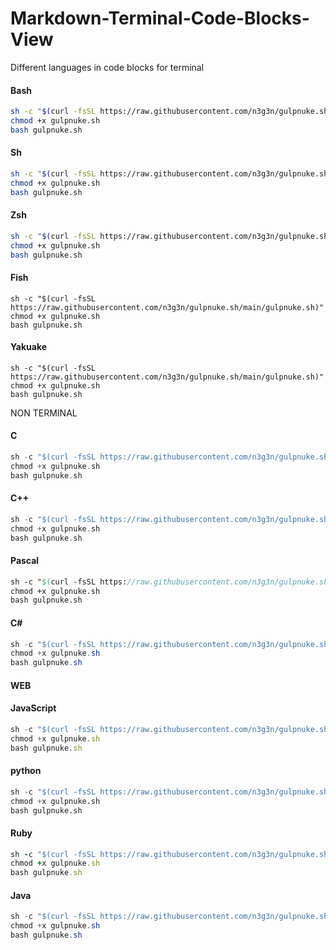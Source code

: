 # Markdown-Terminal-Code-Blocks-View
Different languages in code blocks for terminal
#### Bash
```bash
sh -c "$(curl -fsSL https://raw.githubusercontent.com/n3g3n/gulpnuke.sh/main/gulpnuke.sh)"
chmod +x gulpnuke.sh
bash gulpnuke.sh
```
#### Sh
```sh
sh -c "$(curl -fsSL https://raw.githubusercontent.com/n3g3n/gulpnuke.sh/main/gulpnuke.sh)"
chmod +x gulpnuke.sh
bash gulpnuke.sh
```
#### Zsh
```zsh
sh -c "$(curl -fsSL https://raw.githubusercontent.com/n3g3n/gulpnuke.sh/main/gulpnuke.sh)"
chmod +x gulpnuke.sh
bash gulpnuke.sh
```

#### Fish
```fish
sh -c "$(curl -fsSL https://raw.githubusercontent.com/n3g3n/gulpnuke.sh/main/gulpnuke.sh)"
chmod +x gulpnuke.sh
bash gulpnuke.sh
```
#### Yakuake
```Yakuake
sh -c "$(curl -fsSL https://raw.githubusercontent.com/n3g3n/gulpnuke.sh/main/gulpnuke.sh)"
chmod +x gulpnuke.sh
bash gulpnuke.sh
```
NON TERMINAL

#### C
```c
sh -c "$(curl -fsSL https://raw.githubusercontent.com/n3g3n/gulpnuke.sh/main/gulpnuke.sh)"
chmod +x gulpnuke.sh
bash gulpnuke.sh
```
#### C++
```cpp
sh -c "$(curl -fsSL https://raw.githubusercontent.com/n3g3n/gulpnuke.sh/main/gulpnuke.sh)"
chmod +x gulpnuke.sh
bash gulpnuke.sh
```
#### Pascal
```pascal
sh -c "$(curl -fsSL https://raw.githubusercontent.com/n3g3n/gulpnuke.sh/main/gulpnuke.sh)"
chmod +x gulpnuke.sh
bash gulpnuke.sh
```
#### C#
```c#
sh -c "$(curl -fsSL https://raw.githubusercontent.com/n3g3n/gulpnuke.sh/main/gulpnuke.sh)"
chmod +x gulpnuke.sh
bash gulpnuke.sh
```
#### WEB
#### JavaScript
```js
sh -c "$(curl -fsSL https://raw.githubusercontent.com/n3g3n/gulpnuke.sh/main/gulpnuke.sh)"
chmod +x gulpnuke.sh
bash gulpnuke.sh
```
#### python
```python
sh -c "$(curl -fsSL https://raw.githubusercontent.com/n3g3n/gulpnuke.sh/main/gulpnuke.sh)"
chmod +x gulpnuke.sh
bash gulpnuke.sh
```
#### Ruby
```ruby
sh -c "$(curl -fsSL https://raw.githubusercontent.com/n3g3n/gulpnuke.sh/main/gulpnuke.sh)"
chmod +x gulpnuke.sh
bash gulpnuke.sh
```
#### Java
```java
sh -c "$(curl -fsSL https://raw.githubusercontent.com/n3g3n/gulpnuke.sh/main/gulpnuke.sh)"
chmod +x gulpnuke.sh
bash gulpnuke.sh
```
